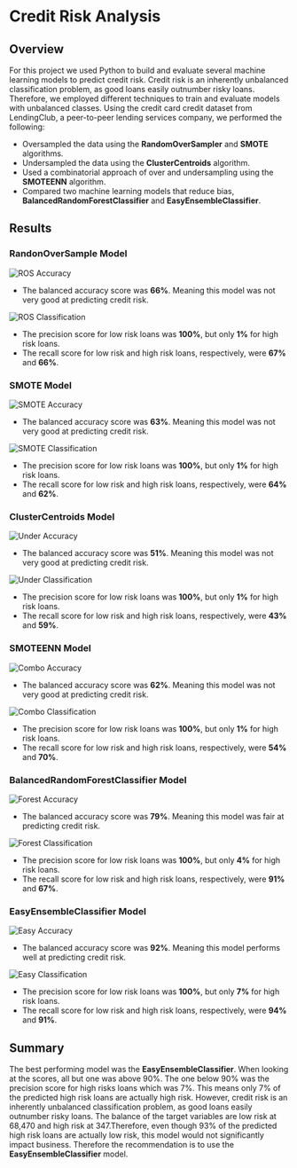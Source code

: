 # Credit Risk Analysis

## Overview
For this project we used Python to build and evaluate several machine learning models to predict credit risk.  Credit risk is an inherently unbalanced classification problem, as good loans easily outnumber risky loans.  Therefore, we employed different techniques to train and evaluate models with unbalanced classes.  Using the credit card credit dataset from LendingClub, a peer-to-peer lending services company, we performed the following:
- Oversampled the data using the **RandomOverSampler** and **SMOTE** algorithms.
- Undersampled the data using the **ClusterCentroids** algorithm.
- Used a combinatorial approach of over and undersampling using the **SMOTEENN** algorithm.
- Compared two machine learning models that reduce bias, **BalancedRandomForestClassifier** and **EasyEnsembleClassifier**.

## Results
### RandonOverSample Model
![ROS Accuracy](https://user-images.githubusercontent.com/85590155/136723305-a9f8c1db-a2ed-483d-b4d3-c143ceb93eb8.PNG)
- The balanced accuracy score was **66%**.  Meaning this model was not very good at predicting credit risk.

![ROS Classification](https://user-images.githubusercontent.com/85590155/136723317-431ab782-2144-4e15-916c-506fd9bb8337.PNG)
- The precision score for low risk loans was **100%**, but only **1%** for high risk loans.
- The recall score for low risk and high risk loans, respectively, were **67%** and **66%**.

### SMOTE Model
![SMOTE Accuracy](https://user-images.githubusercontent.com/85590155/136723327-60add63e-e185-446f-9892-c77b56e523dc.PNG)
- The balanced accuracy score was **63%**.  Meaning this model was not very good at predicting credit risk.

![SMOTE Classification](https://user-images.githubusercontent.com/85590155/136723333-cf41e1a3-c94a-4c21-ab50-9a6d4235df57.PNG)
- The precision score for low risk loans was **100%**, but only **1%** for high risk loans.
- The recall score for low risk and high risk loans, respectively, were **64%** and **62%**.

### ClusterCentroids Model
![Under Accuracy](https://user-images.githubusercontent.com/85590155/136723381-99237c61-e1bb-473e-8756-f8168302e7ff.PNG)
- The balanced accuracy score was **51%**.  Meaning this model was not very good at predicting credit risk.

![Under Classification](https://user-images.githubusercontent.com/85590155/136723389-0b85bc12-f9ec-4db1-8bbc-094001b7159d.PNG)
- The precision score for low risk loans was **100%**, but only **1%** for high risk loans.
- The recall score for low risk and high risk loans, respectively, were **43%** and **59%**.

### SMOTEENN Model
![Combo Accuracy](https://user-images.githubusercontent.com/85590155/136723431-78896096-8bc2-43c0-958d-4adb5275a0f5.PNG)
- The balanced accuracy score was **62%**.  Meaning this model was not very good at predicting credit risk.

![Combo Classification](https://user-images.githubusercontent.com/85590155/136723437-711c8bae-5bb3-4c8c-9b9d-ebf362b3eb73.PNG)
- The precision score for low risk loans was **100%**, but only **1%** for high risk loans.
- The recall score for low risk and high risk loans, respectively, were **54%** and **70%**.

### BalancedRandomForestClassifier Model
![Forest Accuracy](https://user-images.githubusercontent.com/85590155/136723462-1e44439a-bc9d-4381-bae9-6f3bfa82eb76.PNG)
- The balanced accuracy score was **79%**.  Meaning this model was fair at predicting credit risk.

![Forest Classification](https://user-images.githubusercontent.com/85590155/136723474-4a6f0a5a-f8e8-4e7a-9bb9-c101447c8c85.PNG)
- The precision score for low risk loans was **100%**, but only **4%** for high risk loans.
- The recall score for low risk and high risk loans, respectively, were **91%** and **67%**.

### EasyEnsembleClassifier Model
![Easy Accuracy](https://user-images.githubusercontent.com/85590155/136723496-e1b175ca-a085-463c-a78a-50a37be50ab4.PNG)
- The balanced accuracy score was **92%**.  Meaning this model performs well at predicting credit risk.

![Easy Classification](https://user-images.githubusercontent.com/85590155/136723503-ee320ba9-6287-46cf-b70c-6eb487c61dc5.PNG)
- The precision score for low risk loans was **100%**, but only **7%** for high risk loans.
- The recall score for low risk and high risk loans, respectively, were **94%** and **91%**.

## Summary
The best performing model was the **EasyEnsembleClassifier**.  When looking at the scores, all but one was above 90%.  The one below 90% was the precision score for high risks loans which was 7%.  This means only 7% of the predicted high risk loans are actually high risk.  However, credit risk is an inherently unbalanced classification problem, as good loans easily outnumber risky loans. The balance of the target variables are low risk at 68,470 and high risk at 347.Therefore, even though 93% of the predicted high risk loans are actually low risk, this model would not significantly impact business.  Therefore the recommendation is to use the **EasyEnsembleClassifier** model.
